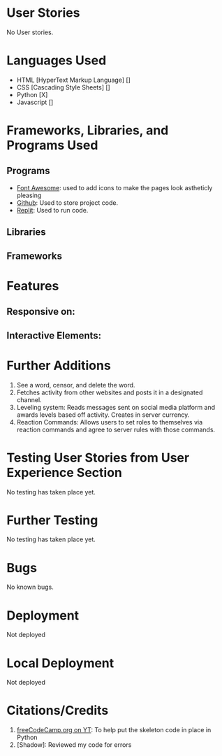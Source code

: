 # User Stories
No User stories. 

# Languages Used
- HTML [HyperText Markup Language] []
- CSS [Cascading Style Sheets] []
- Python [X]
- Javascript []


# Frameworks, Libraries, and Programs Used
## Programs
- [Font Awesome](https://fontawesome.com/): used to add icons to make the pages look astheticly pleasing
- [Github](https://github.com/): Used to store project code.
- [Replit](https://replit.com/): Used to run code. 
## Libraries

## Frameworks

# Features
## Responsive on:
## Interactive Elements: 

# Further Additions
1) See a word, censor, and delete the word. 
2) Fetches activity from other websites and posts it in a designated channel. 
3) Leveling system: Reads messages sent on social media platform and awards levels based off activity. Creates in server currency. 
4) Reaction Commands: Allows users to set roles to themselves via reaction commands and agree to server rules with those commands. 

# Testing User Stories from User Experience Section
No testing has taken place yet.

# Further Testing
No testing has taken place yet.

# Bugs
No known bugs.

# Deployment
Not deployed

# Local Deployment
Not deployed

# Citations/Credits
1) [freeCodeCamp.org on YT](https://www.youtube.com/watch?v=SPTfmiYiuok): To help put the skeleton code in place in Python
2) [Shadow]: Reviewed my code for errors

